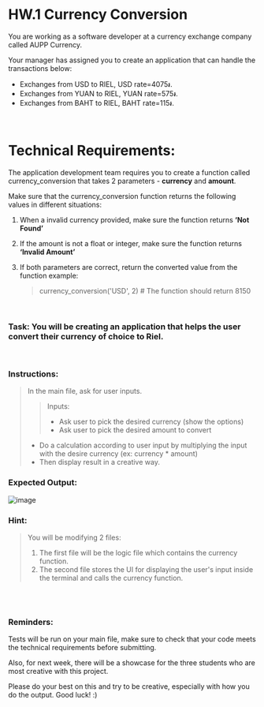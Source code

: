 # HW.1 Currency Conversion

You are working as a software developer at a currency exchange company called AUPP Currency.

Your manager has assigned you to create an application that can handle the transactions below:
- Exchanges from USD to RIEL,  USD rate=4075៛.
- Exchanges from YUAN to RIEL, YUAN rate=575៛.
- Exchanges from BAHT to RIEL, BAHT rate=115៛.

<br>

# Technical Requirements:

The application development team requires you to create a function called currency_conversion that takes 2 parameters - **currency** and **amount**.

Make sure that the currency_conversion function returns the following values in different situations:

1. When a invalid currency provided, make sure the function returns **‘Not Found’**

2. If the amount is not a float or integer, make sure the function returns **‘Invalid Amount’**

3. If both parameters are correct, return the converted value from the function example:
   > currency_conversion('USD', 2) # The function should return 8150

<br>

### Task: You will be creating an application that helps the user convert their currency of choice to Riel.

<br>

### Instructions:

> In the main file, ask for user inputs.
>   > Inputs:
>   > - Ask user to pick the desired currency (show the options)
>   > - Ask user to pick the desired amount to convert
> - Do a calculation according to user input by multiplying the input with the desire currency (ex: currency \* amount)
> - Then display result in a creative way.

### Expected Output:

![image](https://github.com/AUPP-CS/homework_1/assets/80062829/3e6e75fe-8513-4b4b-9878-ae153e357952)


### Hint:
> You will be modifying 2 files:
>   1. The first file will be the logic file which contains the currency function.
>   2. The second file stores the UI for displaying the user's input inside the terminal and calls the currency function.

<br><br>

### Reminders:

Tests will be run on your main file, make sure to check that your code meets the technical requirements before submitting.

Also, for next week, there will be a showcase for the three students who are most creative with this project. 

Please do your best on this and try to be creative, especially with how you do the output. Good luck! :)
